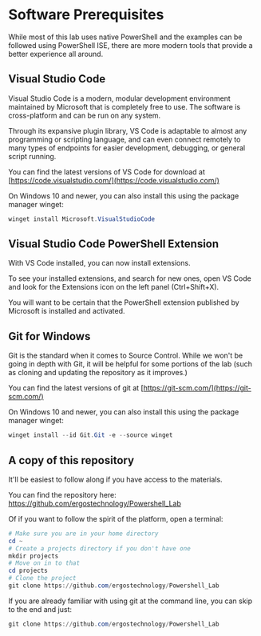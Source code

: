 # Software Prerequisites

While most of this lab uses native PowerShell and the examples can be followed using PowerShell ISE, there are more modern tools that provide a better experience all around. 

## Visual Studio Code

Visual Studio Code is a modern, modular development environment maintained by Microsoft that is completely free to use. The software is cross-platform and can be run on any system. 

Through its expansive plugin library, VS Code is adaptable to almost any programming or scripting language, and can even connect remotely to many types of endpoints for easier development, debugging, or general script running. 

You can find the latest versions of VS Code for download at [https://code.visualstudio.com/](https://code.visualstudio.com/)

On Windows 10 and newer, you can also install this using the package manager winget:

```powershell
winget install Microsoft.VisualStudioCode
```
## Visual Studio Code PowerShell Extension

With VS Code installed, you can now install extensions. 

To see your installed extensions, and search for new ones, open VS Code and look for the Extensions icon on the left panel (Ctrl+Shift+X).

You will want to be certain that the PowerShell extension published by Microsoft is installed and activated.

## Git for Windows

Git is the standard when it comes to Source Control. While we won't be going in depth with Git, it will be helpful for some portions of the lab (such as cloning and updating the repository as it improves.)

You can find the latest versions of git at [https://git-scm.com/](https://git-scm.com/)

On Windows 10 and newer, you can also install this using the package manager winget:

```powershell
winget install --id Git.Git -e --source winget
```

## A copy of this repository

It'll be easiest to follow along if you have access to the materials. 

You can find the repository here: https://github.com/ergostechnology/Powershell_Lab

Of if you want to follow the spirit of the platform, open a terminal:

```powershell
# Make sure you are in your home directory
cd ~
# Create a projects directory if you don't have one
mkdir projects
# Move on in to that
cd projects
# Clone the project
git clone https://github.com/ergostechnology/Powershell_Lab
```

If you are already familiar with using git at the command line, you can skip to the end and just:

```powershell
git clone https://github.com/ergostechnology/Powershell_Lab
```
